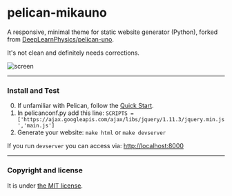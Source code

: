 # pelican-mikauno

A responsive, minimal theme for static website generator (Python), forked from [DeepLearnPhysics/pelican-uno](https://github.com/DeepLearnPhysics/pelican-uno).

It's not clean and definitely needs corrections.

![screen](https://mika.pro/screen.png)

---

### Install and Test

0. If unfamiliar with Pelican, follow the [Quick Start](http://docs.getpelican.com/en/stable/quickstart.html#).
1. In pelicanconf.py add this line: 
`SCRIPTS = ['https://ajax.googleapis.com/ajax/libs/jquery/1.11.3/jquery.min.js','main.js']`
2. Generate your website: `make html` or `make devserver`

If you run `devserver` you can access via: [http://localhost:8000](http://localhost:8000)

---

### Copyright and license

It is under [the MIT license](/LICENSE).
